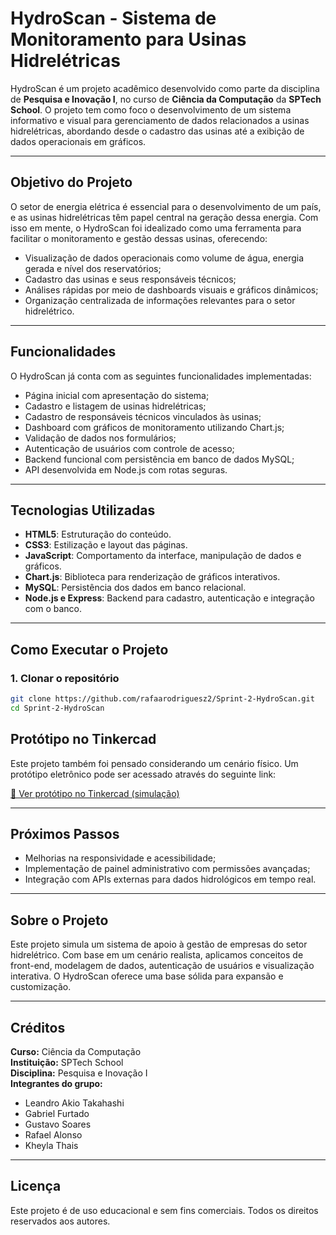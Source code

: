 
# HydroScan - Sistema de Monitoramento para Usinas Hidrelétricas

HydroScan é um projeto acadêmico desenvolvido como parte da disciplina de **Pesquisa e Inovação I**, no curso de **Ciência da Computação** da **SPTech School**. O projeto tem como foco o desenvolvimento de um sistema informativo e visual para gerenciamento de dados relacionados a usinas hidrelétricas, abordando desde o cadastro das usinas até a exibição de dados operacionais em gráficos.

---

## Objetivo do Projeto

O setor de energia elétrica é essencial para o desenvolvimento de um país, e as usinas hidrelétricas têm papel central na geração dessa energia. Com isso em mente, o HydroScan foi idealizado como uma ferramenta para facilitar o monitoramento e gestão dessas usinas, oferecendo:

- Visualização de dados operacionais como volume de água, energia gerada e nível dos reservatórios;
- Cadastro das usinas e seus responsáveis técnicos;
- Análises rápidas por meio de dashboards visuais e gráficos dinâmicos;
- Organização centralizada de informações relevantes para o setor hidrelétrico.

---

## Funcionalidades

O HydroScan já conta com as seguintes funcionalidades implementadas:

- Página inicial com apresentação do sistema;
- Cadastro e listagem de usinas hidrelétricas;
- Cadastro de responsáveis técnicos vinculados às usinas;
- Dashboard com gráficos de monitoramento utilizando Chart.js;
- Validação de dados nos formulários;
- Autenticação de usuários com controle de acesso;
- Backend funcional com persistência em banco de dados MySQL;
- API desenvolvida em Node.js com rotas seguras.

---

## Tecnologias Utilizadas

- **HTML5**: Estruturação do conteúdo.
- **CSS3**: Estilização e layout das páginas.
- **JavaScript**: Comportamento da interface, manipulação de dados e gráficos.
- **Chart.js**: Biblioteca para renderização de gráficos interativos.
- **MySQL**: Persistência dos dados em banco relacional.
- **Node.js e Express**: Backend para cadastro, autenticação e integração com o banco.

---

## Como Executar o Projeto

### 1. Clonar o repositório

```bash
git clone https://github.com/rafaarodriguesz2/Sprint-2-HydroScan.git
cd Sprint-2-HydroScan
```

## Protótipo no Tinkercad

Este projeto também foi pensado considerando um cenário físico. Um protótipo eletrônico pode ser acessado através do seguinte link:

[🔗 Ver protótipo no Tinkercad (simulação)](https://www.tinkercad.com/things/foaG9tKUlGJ-hydroscan)

---

## Próximos Passos

- Melhorias na responsividade e acessibilidade;
- Implementação de painel administrativo com permissões avançadas;
- Integração com APIs externas para dados hidrológicos em tempo real.

---

## Sobre o Projeto

Este projeto simula um sistema de apoio à gestão de empresas do setor hidrelétrico. Com base em um cenário realista, aplicamos conceitos de front-end, modelagem de dados, autenticação de usuários e visualização interativa. O HydroScan oferece uma base sólida para expansão e customização.

---

## Créditos

**Curso:** Ciência da Computação  
**Instituição:** SPTech School  
**Disciplina:** Pesquisa e Inovação I  
**Integrantes do grupo:**
- Leandro Akio Takahashi  
- Gabriel Furtado  
- Gustavo Soares  
- Rafael Alonso  
- Kheyla Thais  

---

## Licença

Este projeto é de uso educacional e sem fins comerciais. Todos os direitos reservados aos autores.
```
